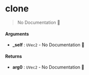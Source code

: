# clone

> No Documentation 🚧

#### Arguments

- **\_self** : `UVec2` \- No Documentation 🚧

#### Returns

- **arg0** : `UVec2` \- No Documentation 🚧